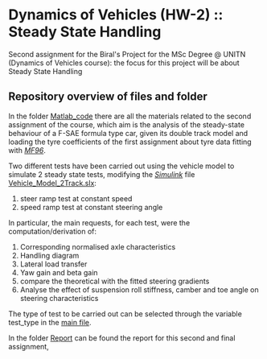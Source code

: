 # Dynamics of Vehicles (HW-2) :: Steady State Handling
Second assignment for the Biral's Project for the MSc Degree @ UNITN  (Dynamics of Vehicles course):
the focus for this project will be about Steady State Handling

## Repository overview of files and folder
In the folder [Matlab_code](https://github.com/nicolosh/SteadyStateHandling/tree/main/Matlab_code) there are all the materials related to the second assignment of the course, which aim is the analysis of the steady-state behaviour of a F-SAE formula type car, given its double track model and loading the tyre coefficients of the first assignment about tyre data fitting with [_MF96_](https://it.mathworks.com/help/sdl/ref/tireroadinteractionmagicformula.html). 

Two different tests have been carried out using the vehicle model to simulate 2 steady state tests, modifying the [_Simulink_](https://it.mathworks.com/products/simulink.html) file [Vehicle_Model_2Track.slx](https://github.com/nicolosh/SteadyStateHandling/blob/main/Matlab_code/DT_model-1_1_FINAL/DT_model-1_1_0/VehicleModel_DoubleTrack/Vehicle_Model_2Track.slx):
1. steer ramp test at constant speed
2. speed ramp test at constant steering angle

In particular, the main requests, for each test, were the computation/derivation of:
1. Corresponding normalised axle characteristics
2. Handling diagram
3. Lateral load transfer
4. Yaw gain and beta gain
5. compare the theoretical with the fitted steering gradients
6. Analyse the effect of suspension roll stiffness, camber and toe angle on steering characteristics

The type of test to be carried out can be selected through the variable test_type in the [main file](https://github.com/nicolosh/SteadyStateHandling/blob/main/Matlab_code/DT_model-1_1_FINAL/DT_model-1_1_0/VehicleModel_DoubleTrack/mainVehicleModel_2Track.m).

In the folder [Report](https://github.com/nicolosh/SteadyStateHandling/tree/main/Report) can be found the report for this second and final assignment,
